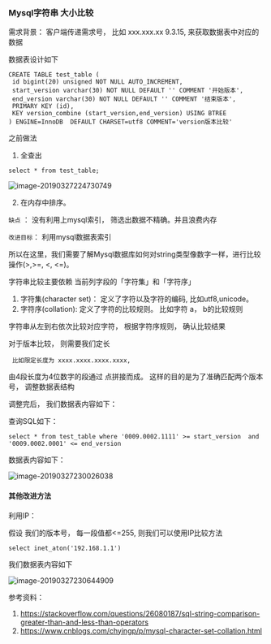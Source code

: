 ### Mysql字符串 大小比较

需求背景：
客户端传递需求号， 比如 xxx.xxx.xx 9.3.15,  来获取数据表中对应的数据

数据表设计如下



```mysql
CREATE TABLE test_table (
 id bigint(20) unsigned NOT NULL AUTO_INCREMENT,
 start_version varchar(30) NOT NULL DEFAULT '' COMMENT '开始版本',
 end_version varchar(30) NOT NULL DEFAULT '' COMMENT '结束版本',
 PRIMARY KEY (id),
 KEY version_combine (start_version,end_version) USING BTREE
) ENGINE=InnoDB  DEFAULT CHARSET=utf8 COMMENT='version版本比较'
```



之前做法

1. 全查出

```
select * from test_table;
```

![image-20190327224730749](/Users/litong/Documents/markdown/mysql_string_cmp/image-all.png)

2. 在内存中排序。

`缺点` ： 没有利用上mysql索引， 筛选出数据不精确。并且浪费内存

`改进目标`： 利用mysql数据表索引

所以在这里，我们需要了解Mysql数据库如何对string类型像数字一样，进行比较操作(>,>=, <, <=)。

字符串比较主要依赖 当前列字段的「字符集」和「字符序」

1. 字符集(character set)： 定义了字符以及字符的编码, 比如utf8,unicode。
2. 字符序(collation): 定义了字符的比较规则。 比如字符 a， b的比较规则

字符串从左到右依次比较对应字符， 根据字符序规则， 确认比较结果

对于版本比较， 则需要我们定长

```
 比如限定长度为 xxxx.xxxx.xxxx.xxxx,
```

 由4段长度为4位数字的段通过 点拼接而成。 这样的目的是为了准确匹配两个版本号， 调整数据表结构


调整完后， 我们数据表内容如下：

查询SQL如下：

```mysql
select * from test_table where '0009.0002.1111' >= start_version  and '0009.0002.0001' <= end_version 
```



数据表内容如下：

![image-20190327230026038](/Users/litong/Documents/markdown/mysql_string_cmp/update.png)



#### 其他改进方法

利用IP：

假设 我们的版本号， 每一段值都<=255, 则我们可以使用IP比较方法



```
select inet_aton('192.168.1.1')

```



我们数据表内容如下



![image-20190327230644909](/Users/litong/Documents/markdown/mysql_string_cmp/image-string-ip.png)





参考资料：

1. https://stackoverflow.com/questions/26080187/sql-string-comparison-greater-than-and-less-than-operators
2. https://www.cnblogs.com/chyingp/p/mysql-character-set-collation.html



